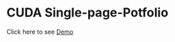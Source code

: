 # CUDA Single-page-Potfolio
Click here to see <a href="http://nitishh.com/demo/cuda" target="_blank">Demo</a>

